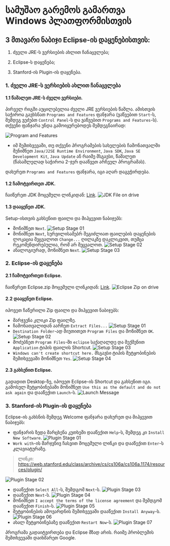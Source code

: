 #  სამუშაო გარემოს გამართვა Windows პლათფორმისთვის

  

##  3 მთავარი ნაბიჯი Eclipse-ის დაყენებისთვის:

  

1. ძველი JRE-ს ვერსიების ახლით ჩანაცვლება;

2. Eclipse-ს დაყენება;

3. Stanford-ის Plugin-ის დაყენება.

  

###  1. ძველი JRE-ს ვერსიების ახლით ჩანაცვლება

####  1.1 წაშალეთ JRE-ს ძველი ვერსიები.

პირველ რიგში აუცილებელია ძველი JRE ვერსიების წაშლა. ამისთვის საჭიროა გავხსნათ `Programs and Features` ფანჯარა (ვაწვებით `Start`-ს, შემდეგ ვეძებთ `Control Panel`-ს და ვაწვებით `Programs and Features`-ს). თქვენი ფანჯარა უნდა გამოიყურებოდეს შემდეგნაირად:

![Program and Features](/problem-set/images/Programs_and_Features.jpg)

* იმ შემთხვევაში, თუ თქვენი პროგრამების სახელების ჩამონათვალში შენიშნეთ `Java/J2SE Runtime Environment`, `Java SDK`, `Java SE Development Kit`, `Java Update` ან რაიმე მსგავსი, წაშალეთ (წასაშლელად საჭიროა 2-ჯერ დააწვეთ არჩეულ პროგრამას).

დახურეთ `Programs and Features` ფანჯარა, იგი აღარ დაგვჭირდება.

####  1.2 ჩამოტვირთეთ JDK.
ჩაიწერეთ JDK მოცემული ლინკიდან: [Link](https://drive.google.com/drive/folders/1qqIU5UYdES95yj4LTzdCPWMBLGtF8UAU).
![JDK File on drive](/problem-set/images/Download_JDK.jpg)

#### 1.3 დააყენეთ JDK.
Setup-ისთვის გახსენით ფაილი და მიჰყევით ნაბიჯებს:
* მონიშნეთ `Next`. 
 ![Setup Stage 01](/problem-set/images/JDK_Setup_01.jpg)
 * მონიშნეთ `Next`, სურვილისამებრ შეგიძლიათ ფაილების დაყენების ლოკაცია შეცვალოთ `Change...` ღილაკზე დაკლიკვით, თუმცა რეკომენდირებულია, რომ არ შეცვალოთ.
 ![Setup Stage 02](/problem-set/images/JDK_Setup_02.jpg)
 * ანალოგიურად, მონიშნეთ `Next`.
 ![Setup Stage 03](/problem-set/images/JDK_Setup_03.jpg)

 ### 2. Eclipse-ის დაყენება

 #### 2.1 ჩამოტვირთეთ Eclipse.
 ჩაიწერეთ Eclipse.zip მოცემული ლინკიდან: [Link](https://drive.google.com/drive/folders/1qqIU5UYdES95yj4LTzdCPWMBLGtF8UAU).
![Eclipse Zip on drive](/problem-set/images/Download_Eclipse.jpg)

#### 2.2 დააყენეთ Eclipse.
იპოვეთ ჩაწერილი Zip ფაილი და მიჰყევით ნაბიჯებს:
* მარჯვენა კლიკი Zip ფაილზე.
* ჩამონათვალიდან აარჩეთ `Extract Files...`
 ![Setup Stage 01](/problem-set/images/Eclipse_Setup_01.jpg)
 * `Destination Folder`-ად მიუთითეთ `Program Files` და მონიშნეთ `OK`.
 ![Setup Stage 02](/problem-set/images/Eclipse_Setup_02.jpg)
 * მოძებნეთ `Program Files`-ში `eclipse` საქაღალდე და შექმენით `Application` ტიპის ფაილის Shortcut.
 ![Setup Stage 03](/problem-set/images/Eclipse_Setup_03.jpg)
 * `Windows can't create shortcut here.` მსგავსი ტიპის შეტყობინების შემთხვევაში მონიშნეთ `Yes`.
 ![Setup Stage 04](/problem-set/images/Eclipse_Setup_04.jpg)

 #### 2.3 გახსენით Eclipse.
 გადადით Desktop-ზე, იპოვეთ Eclipse-ის Shortcut და გახსენით იგი. გამოსულ შეტყობინებაში მონიშნეთ `Use this as the default and do not ask again` და დააწექით `Launch`-ს.
  ![Launch Message](/problem-set/images/Eclipse_Launch.jpg)

 ### 3. Stanford-ის Plugin-ის დაყენება
 
 Eclipse-ის გახსნის შემდეგ Welcome ფანჯარა დახურეთ და მიჰყევით ნაბიჯებს:
* ფანჯარის ზედა მარცხენა კუთხეში დააწექით `Help`-ს, შემდეგ კი `Install New Software`.
![Plugin Stage 01](/problem-set/images/Plugin_01.jpg)
* `Work with`-ის მარჯვნივ ჩასვით მოცემული ლინკი და დააწექით `Enter`-ს კლავიატურაზე.
> ლინკი:  https://web.stanford.edu/class/archive/cs/cs106a/cs106a.1174/resources/plugin/

![Plugin Stage 02](/problem-set/images/Plugin_02.jpg)
* დააწექით `Select All`-ს, შემდგომ `Next`-ს.
![Plugin Stage 03](/problem-set/images/Plugin_03.jpg)
* დააწექით `Next`-ს.
![Plugin Stage 04](/problem-set/images/Plugin_04.jpg)
* მონიშნეთ `I accept the terms of the license agreement` და შემდგომ დააწექით `Finish`-ს.
![Plugin Stage 05](/problem-set/images/Plugin_05.jpg)
* შეტყობინების ამოვარდნის შემთხვევაში დააწექით `Install Anyway`-ს.
![Plugin Stage 06](/problem-set/images/Plugin_06.jpg)
* ახალ შეტყობინებაზე დააწექით `Restart Now`-ს.
![Plugin Stage 07](/problem-set/images/Plugin_07.jpg)

პროგრამა გადაიტვირთება და Eclipse მზად არის. რაიმე პრობლემის შემთხვევაში დაიხმარეთ Google.

